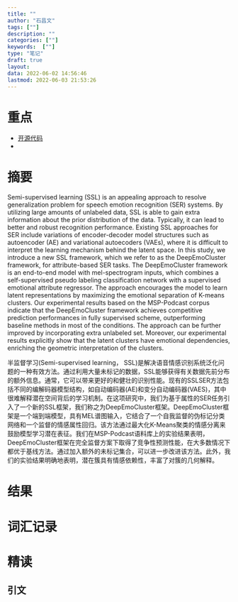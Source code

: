 ```yaml
---
title: ""
author: "石昌文"
tags: [""]
description: ""
categories: [""]
keywords:  [""]
type: "笔记"
draft: true
layout: 
data: 2022-06-02 14:56:46
lastmod: 2022-06-03 21:53:26
---
```


# 重点

- [开源代码](https://github.com/winston-lin-wei-cheng/DeepEmoClusters)
- 

# 摘要

Semi-supervised learning (SSL) is an appealing approach to resolve generalization problem for speech emotion recognition (SER) systems. By utilizing large amounts of unlabeled data, SSL is able to gain extra information about the prior distribution of the data. Typically, it can lead to better and robust recognition performance. Existing SSL approaches for SER include variations of encoder-decoder model structures such as autoencoder (AE) and variational autoecoders (VAEs), where it is difficult to interpret the learning mechanism behind the latent space. In this study, we introduce a new SSL framework, which we refer to as the DeepEmoCluster framework, for attribute-based SER tasks. The DeepEmoCluster framework is an end-to-end model with mel-spectrogram inputs, which combines a self-supervised pseudo labeling classification network with a supervised emotional attribute regressor. The approach encourages the model to learn latent representations by maximizing the emotional separation of K-means clusters. Our experimental results based on the MSP-Podcast corpus indicate that the DeepEmoCluster framework achieves competitive prediction performances in fully supervised scheme, outperforming baseline methods in most of the conditions. The approach can be further improved by incorporating extra unlabeled set. Moreover, our experimental results explicitly show that the latent clusters have emotional dependencies, enriching the geometric interpretation of the clusters.

半监督学习(Semi-supervised learning， SSL)是解决语音情感识别系统泛化问题的一种有效方法。通过利用大量未标记的数据，SSL能够获得有关数据先前分布的额外信息。通常，它可以带来更好的和健壮的识别性能。现有的SSLSER方法包括不同的编解码器模型结构，如自动编码器(AE)和变分自动编码器(VAES)，其中很难解释潜在空间背后的学习机制。在这项研究中，我们为基于属性的SER任务引入了一个新的SSL框架，我们称之为DeepEmoCluster框架。DeepEmoCluster框架是一个端到端模型，具有MEL谱图输入，它结合了一个自我监督的伪标记分类网络和一个监督的情感属性回归。该方法通过最大化K-Means聚类的情感分离来鼓励模型学习潜在表征。我们在MSP-Podcast语料库上的实验结果表明，DeepEmoCluster框架在完全监督方案下取得了竞争性预测性能，在大多数情况下都优于基线方法。通过加入额外的未标记集合，可以进一步改进该方法。此外，我们的实验结果明确地表明，潜在簇具有情感依赖性，丰富了对簇的几何解释。

# 结果

# 词汇记录

# 精读

## 引文
